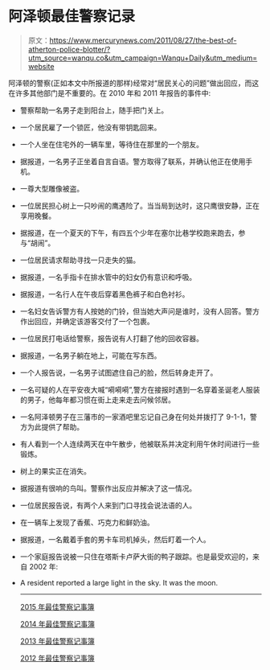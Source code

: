 # 阿泽顿最佳警察记录

> 原文：<https://www.mercurynews.com/2011/08/27/the-best-of-atherton-police-blotter/?utm_source=wanqu.co&utm_campaign=Wanqu+Daily&utm_medium=website>

阿泽顿的警察(正如本文中所报道的那样)经常对“居民关心的问题”做出回应，而这在许多其他部门是不重要的。在 2010 年和 2011 年报告的事件中:

*   警察帮助一名男子走到阳台上，随手把门关上。
*   一个居民雇了一个锁匠，他没有带钥匙回来。
*   一个人坐在住宅外的一辆车里，等待住在那里的一个朋友。
*   据报道，一名男子正坐着自言自语。警方取得了联系，并确认他正在使用手机。
*   一尊大型雕像被盗。
*   一位居民担心树上一只吵闹的鹰遇险了。当当局到达时，这只鹰很安静，正在享用晚餐。
*   据报道，在一个夏天的下午，有四五个少年在塞尔比巷学校跑来跑去，参与“胡闹”。
*   一位居民请求帮助寻找一只走失的猫。
*   据报道，一名手指卡在排水管中的妇女仍有意识和呼吸。
*   据报道，一名行人在午夜后穿着黑色裤子和白色衬衫。
*   一名妇女告诉警方有人按她的门铃，但当她大声问是谁时，没有人回答。警方作出回应，并确定该游客交付了一个包裹。
*   一位居民打电话给警察，报告说有人打翻了他的回收容器。
*   据报道，一名男子躺在地上，可能在写东西。
*   一个人报告说，一名男子试图遮住自己的脸，然后转身走开了。
*   一名可疑的人在平安夜大喊“嗬嗬嗬”,警方在接报时遇到一名穿着圣诞老人服装的男子，他每年都习惯在街上走来走去问候邻居。
*   一名阿泽顿男子在三藩市的一家酒吧里忘记自己身在何处并拨打了 9-1-1，警方为此提供了帮助。
*   有人看到一个人连续两天在中午散步，他被联系并决定利用午休时间进行一些锻炼。
*   树上的果实正在消失。
*   据报道有很响的鸟叫。警察作出反应并解决了这一情况。
*   一位居民报告说，有两个人来到门口寻找会说法语的人。
*   在一辆车上发现了香蕉、巧克力和鲜奶油。
*   据报道，一名戴着手套的男卡车司机掉头，然后盯着一个人。
*   一个家庭报告说被一只住在塔斯卡卢萨大街的鸭子跟踪。也是最受欢迎的，来自 2002 年:
*   A resident reported a large light in the sky. It was the moon.

    * * *

    [2015 年最佳警察记事簿](http://www.mercurynews.com/2015/12/18/best-of-the-police-blotter-2015/)

    [2014 年最佳警察记事簿](http://www.mercurynews.com/2014/12/10/the-best-of-the-police-blotter-2014/)

    [2013 年最佳警察记事簿](http://www.mercurynews.com/2013/12/10/the-best-of-the-police-blotter-2013/)

    <zeus-ad id="zeus_Outstream_Video" data-keyvalues="{&quot;POS&quot;:[&quot;Outstream_Video&quot;]}"></zeus-ad>

    [2012 年最佳警察记事簿](http://www.mercurynews.com/2012/12/17/the-best-of-the-police-blotter-2012/)

<zeus-ad id="zeus_Cube_Article" data-keyvalues="{&quot;POS&quot;:[&quot;Cube_Article&quot;]}"></zeus-ad>